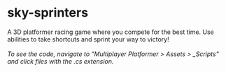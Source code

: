 # sky-sprinters
 A 3D platformer racing game where you compete for the best time. Use abilities to take shortcuts and sprint your way to victory!
 \
 \
*To see the code, navigate to "Multiplayer Platformer > Assets > _Scripts" and click files with the .cs extension.*
